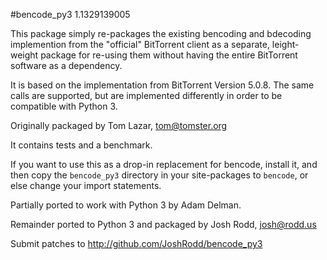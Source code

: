 #bencode\_py3 1.1329139005

This package simply re-packages the existing bencoding and bdecoding
implemention from the "official" BitTorrent client as a separate,
leight-weight package for re-using them without having the entire
BitTorrent software as a dependency.

It is based on the implementation from BitTorrent Version 5.0.8. The
same calls are supported, but are implemented differently in order to
be compatible with Python 3.

Originally packaged by Tom Lazar, tom@tomster.org

It contains tests and a benchmark.

If you want to use this as a drop-in replacement for bencode, install
it, and then copy the ```bencode_py3``` directory in your
site-packages to ```bencode```, or else change your import statements.

Partially ported to work with Python 3 by Adam Delman.

Remainder ported to Python 3 and packaged by Josh Rodd, josh@rodd.us

Submit patches to http://github.com/JoshRodd/bencode_py3
